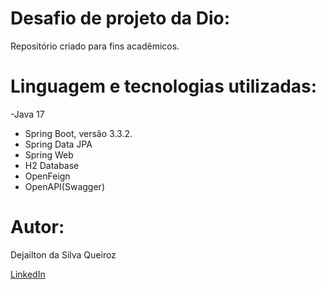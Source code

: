 # Desafio de projeto da Dio:
Repositório criado para fins acadêmicos.

# Linguagem e tecnologias utilizadas:
 -Java 17
- Spring Boot, versão 3.3.2.
- Spring Data JPA
- Spring Web
- H2 Database
-  OpenFeign
-  OpenAPI(Swagger)

# Autor:
Dejailton da Silva Queiroz

[LinkedIn](https://www.linkedin.com/in/dejailton-da-silva-queiroz-771867319/)
